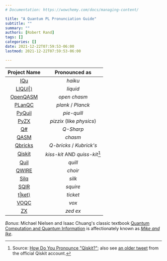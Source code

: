 ```yaml
---
# Documentation: https://wowchemy.com/docs/managing-content/

title: "A Quantum PL Pronunciation Guide"
subtitle: ""
summary: ""
authors: [Robert Rand]
tags: []
categories: []
date: 2021-12-22T07:59:53-06:00
lastmod: 2021-12-22T07:59:53-06:00

---
```


Project Name                                            | Pronounced as
:------------------------------------------------------:|:-------------:
[IQu](../../publication/Paolini2019)                    | _haiku_
[LIQ$Ui\|\rangle$](../../publication/Wecker2014)        | _liquid_
[OpenQASM](../../publication/Cross2021)                 | _open chasm_
[PLanQC](https://twitter.com/planqc2021)                | _plank_ / _Planck_
[PyQuil](../../publication/Smith2016)                   | _pie-quill_
[PyZX](https://github.com/Quantomatic/pyzx#attribution) | _pizzix_ (like _physics_)
[Q#](../../publication/Svore2018)                       | _Q-Sharp_
[QASM](../../publication/Cross2017)                     | _chasm_
[Qbricks](../../publication/Chareton2021)               | _Q-bricks_ / _Kubrick's_
[Qiskit](../../publication/QiskitCommunity2017)         | _kiss-kit_ AND _quiss-kit_[^qiskit]
[Quil](../../publication/Smith2016)                     | _quill_
[QWIRE](../../publication/Paykin2017/)                  | _choir_
[Silq](../../publication/Bichsel2020/)                  | _silk_
[SQIR](../../publication/Hietala2021)                   | _squire_
[t$\|$ket$\rangle$](../../publication/Sivarajah2020)    | _ticket_
[VOQC](../../publication/Hietala2021)                   | _vox_
[ZX](../../tag/zx-calculus/)                            | _zed ex_

_Bonus_: Michael Nielsen and Isaac Chuang's classic textbook [Quantum Computation and Quantum Information](../../publication/Nielsen2010) is affectionately known as [_Mike and Ike_](https://en.wikipedia.org/wiki/Quantum_Computation_and_Quantum_Information).

[^qiskit]: Source: [How Do You Pronounce "Qiskit?"](https://bsiegelwax.medium.com/how-do-you-pronounce-qiskit-5d5df387e00); also see [an older tweet](https://twitter.com/qiskit/status/913080183405596673) from the official Qiskit account.
